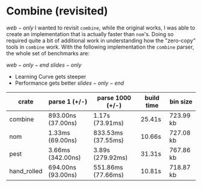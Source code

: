# Combine (revisited)

$web-only$
I wanted to revisit `combine`, while the original works, I was able to create an implementation that is actually faster than `nom`'s. Doing so required quite a bit of additional work in understanding how the "zero-copy" tools in `combine` work. With the following implementation the `combine` parser, the whole set of benchmarks are:

$web-only-end$
$slides-only$
- Learning Curve gets steeper
- Performance gets better
$slides-only-end$

| crate       | parse 1 (+/-)      | parse 1000 (+/-)   | build time | bin size  |
| ----------- | ------------------ | ------------------ | ---------- | --------- |
| combine     | 893.00ns (37.00ns) | 1.17s (73.91ms)    | 25.41s     | 723.99 kb |
| nom         | 1.33ms (69.00ns)   | 833.53ms (37.55ms) | 10.66s     | 727.08 kb |
| pest        | 3.66ms (342.00ns)  | 3.89s (279.92ms)   | 31.31s     | 767.86 kb |
| hand_rolled | 694.00ns (93.00ns) | 551.86ms (77.66ms) | 10.81s     | 718.87 kb |